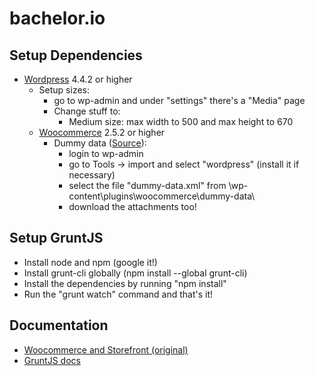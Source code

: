 # bachelor.io

## Setup Dependencies
- [Wordpress](www.wordpress.org) 4.4.2 or higher 
  - Setup sizes:
  	- go to wp-admin and under "settings" there's a "Media" page
  	- Change stuff to:
  		- Medium size: max width to 500 and max height to 670
  - [Woocommerce](www.woothemes.com/woocommerce/) 2.5.2 or higher
    - Dummy data ([Source](https://docs.woothemes.com/document/importing-woocommerce-dummy-data/)):
      - login to wp-admin
      - go to Tools -> import and select "wordpress" (install it if necessary)
      - select the file "dummy-data.xml" from \wp-content\plugins\woocommerce\dummy-data\
      - download the attachments too!

## Setup GruntJS
- Install node and npm (google it!)
- Install grunt-cli globally (npm install --global grunt-cli)
- Install the dependencies by running "npm install"
- Run the "grunt watch" command and that's it!
 
## Documentation
- [Woocommerce and Storefront (original)](https://docs.woothemes.com/)
- [GruntJS docs](http://gruntjs.com/getting-started)
